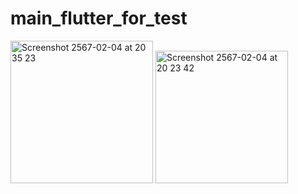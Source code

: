 # main_flutter_for_test

<img width="228" alt="Screenshot 2567-02-04 at 20 35 23" src="https://github.com/Breakfast34/main-flutter-for-test/assets/82320414/13f0ed61-e624-4799-81fc-af03042b8f8e">

<img width="212" alt="Screenshot 2567-02-04 at 20 23 42" src="https://github.com/Breakfast34/main-flutter-for-test/assets/82320414/6e244c58-f365-46e7-9334-2b235829fd50">



